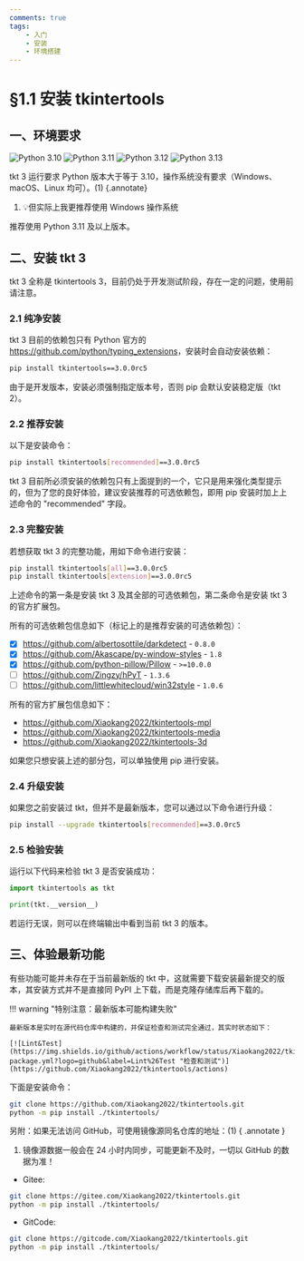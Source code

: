 ```yaml
---
comments: true
tags:
    - 入门
    - 安装
    - 环境搭建
---
```


# §1.1 安装 tkintertools

## 一、环境要求

![Python 3.10](https://img.shields.io/badge/Python-3.10-blue?logo=python)
![Python 3.11](https://img.shields.io/badge/Python-3.11-blue?logo=python)
![Python 3.12](https://img.shields.io/badge/Python-3.12-blue?logo=python)
![Python 3.13](https://img.shields.io/badge/Python-3.13-blue?logo=python)

tkt 3 运行要求 Python 版本大于等于 3.10，操作系统没有要求（Windows、macOS、Linux 均可）。(1)
{.annotate}

1. 💡但实际上我更推荐使用 Windows 操作系统

推荐使用 Python 3.11 及以上版本。

## 二、安装 tkt 3

tkt 3 全称是 tkintertools 3，目前仍处于开发测试阶段，存在一定的问题，使用前请注意。

### 2.1 纯净安装

tkt 3 目前的依赖包只有 Python 官方的 <https://github.com/python/typing_extensions>，安装时会自动安装依赖：

```bash linenums="0"
pip install tkintertools==3.0.0rc5
```

由于是开发版本，安装必须强制指定版本号，否则 pip 会默认安装稳定版（tkt 2）。

### 2.2 推荐安装

以下是安装命令：

```bash linenums="0"
pip install tkintertools[recommended]==3.0.0rc5
```

tkt 3 目前所必须安装的依赖包只有上面提到的一个，它只是用来强化类型提示的，但为了您的良好体验，建议安装推荐的可选依赖包，即用 pip 安装时加上上述命令的 "recommended" 字段。

### 2.3 完整安装

若想获取 tkt 3 的完整功能，用如下命令进行安装：

```bash
pip install tkintertools[all]==3.0.0rc5
pip install tkintertools[extension]==3.0.0rc5
```

上述命令的第一条是安装 tkt 3 及其全部的可选依赖包，第二条命令是安装 tkt 3 的官方扩展包。

所有的可选依赖包信息如下（标记上的是推荐安装的可选依赖包）：

- [X] <https://github.com/albertosottile/darkdetect> - `0.8.0`
- [X] <https://github.com/Akascape/py-window-styles> - `1.8`
- [X] <https://github.com/python-pillow/Pillow> - `>=10.0.0`
- [ ] <https://github.com/Zingzy/hPyT> - `1.3.6`
- [ ] <https://github.com/littlewhitecloud/win32style> - `1.0.6`

所有的官方扩展包信息如下：

- <https://github.com/Xiaokang2022/tkintertools-mpl>
- <https://github.com/Xiaokang2022/tkintertools-media>
- <https://github.com/Xiaokang2022/tkintertools-3d>

如果您只想安装上述的部分包，可以单独使用 pip  进行安装。

### 2.4 升级安装

如果您之前安装过 tkt，但并不是最新版本，您可以通过以下命令进行升级：

```bash linenums="0"
pip install --upgrade tkintertools[recommended]==3.0.0rc5
```

### 2.5 检验安装

运行以下代码来检验 tkt 3 是否安装成功：

```python
import tkintertools as tkt

print(tkt.__version__)
```

若运行无误，则可以在终端输出中看到当前 tkt 3 的版本。

## 三、体验最新功能

有些功能可能并未存在于当前最新版的 tkt 中，这就需要下载安装最新提交的版本，其安装方式并不是直接同 PyPI 上下载，而是克隆存储库后再下载的。

!!! warning "特别注意：最新版本可能构建失败"

    最新版本是实时在源代码仓库中构建的，并保证检查和测试完全通过，其实时状态如下：

    [![Lint&Test](https://img.shields.io/github/actions/workflow/status/Xiaokang2022/tkintertools/python-package.yml?logo=github&label=Lint%26Test "检查和测试")](https://github.com/Xiaokang2022/tkintertools/actions)

下面是安装命令：

```bash
git clone https://github.com/Xiaokang2022/tkintertools.git
python -m pip install ./tkintertools/
```

另附：如果无法访问 GitHub，可使用镜像源同名仓库的地址：(1)
{ .annotate }

1. 镜像源数据一般会在 24 小时内同步，可能更新不及时，一切以 GitHub 的数据为准！

- Gitee:

```bash
git clone https://gitee.com/Xiaokang2022/tkintertools.git
python -m pip install ./tkintertools/
```

- GitCode:

```bash
git clone https://gitcode.com/Xiaokang2022/tkintertools.git
python -m pip install ./tkintertools/
```
